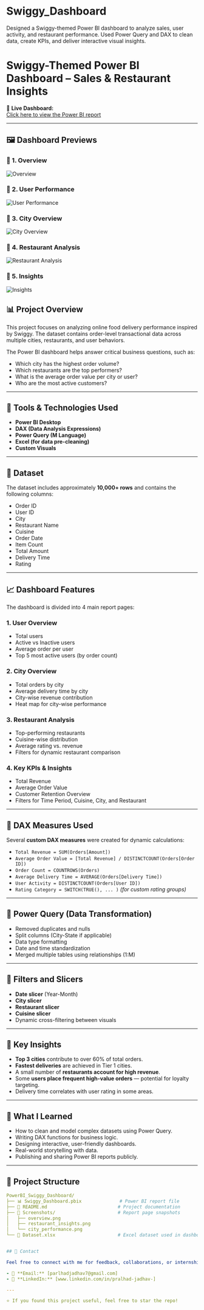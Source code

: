 # Swiggy_Dashboard
Designed a Swiggy-themed Power BI dashboard to analyze sales, user activity, and restaurant performance. Used Power Query and DAX to clean data, create KPIs, and deliver interactive visual insights.
# Swiggy-Themed Power BI Dashboard – Sales & Restaurant Insights

🚀 **Live Dashboard:**  
[Click here to view the Power BI report](https://app.powerbi.com/view?r=eyJrIjoiOTNiNjg4MTQtY2VmOC00YmNiLTk3YmYtODYzN2ViN2YxMDM4IiwidCI6ImY5YTQzODQwLWY3OGUtNDE3Yy05ZDgwLTg5NTJhMmJhN2Y0YiJ9)

---

## 🖼️ Dashboard Previews

### 🔹 1. Overview  
![Overview](Screenshots/overview.png)

### 🔹 2. User Performance  
![User Performance](Screenshots/user_performance.png)

### 🔹 3. City Overview  
![City Overview](Screenshots/city_overview.png)

### 🔹 4. Restaurant Analysis  
![Restaurant Analysis](Screenshots/restaurant_analysis.png)

### 🔹 5. Insights  
![Insights](Screenshots/insights.png)

## 📊 Project Overview

This project focuses on analyzing online food delivery performance inspired by Swiggy. The dataset contains order-level transactional data across multiple cities, restaurants, and user behaviors.

The Power BI dashboard helps answer critical business questions, such as:
- Which city has the highest order volume?
- Which restaurants are the top performers?
- What is the average order value per city or user?
- Who are the most active customers?

---

## 🔧 Tools & Technologies Used

- **Power BI Desktop**
- **DAX (Data Analysis Expressions)**
- **Power Query (M Language)**
- **Excel (for data pre-cleaning)**
- **Custom Visuals**

---

## 📁 Dataset

The dataset includes approximately **10,000+ rows** and contains the following columns:
- Order ID
- User ID
- City
- Restaurant Name
- Cuisine
- Order Date
- Item Count
- Total Amount
- Delivery Time
- Rating

---

## 📈 Dashboard Features

The dashboard is divided into 4 main report pages:

### 1. **User Overview**
- Total users
- Active vs Inactive users
- Average order per user
- Top 5 most active users (by order count)

### 2. **City Overview**
- Total orders by city
- Average delivery time by city
- City-wise revenue contribution
- Heat map for city-wise performance

### 3. **Restaurant Analysis**
- Top-performing restaurants
- Cuisine-wise distribution
- Average rating vs. revenue
- Filters for dynamic restaurant comparison

### 4. **Key KPIs & Insights**
- Total Revenue
- Average Order Value
- Customer Retention Overview
- Filters for Time Period, Cuisine, City, and Restaurant

---

## 📐 DAX Measures Used

Several **custom DAX measures** were created for dynamic calculations:

- `Total Revenue = SUM(Orders[Amount])`
- `Average Order Value = [Total Revenue] / DISTINCTCOUNT(Orders[Order ID])`
- `Order Count = COUNTROWS(Orders)`
- `Average Delivery Time = AVERAGE(Orders[Delivery Time])`
- `User Activity = DISTINCTCOUNT(Orders[User ID])`
- `Rating Category = SWITCH(TRUE(), ... )` *(for custom rating groups)*

---

## 🔄 Power Query (Data Transformation)

- Removed duplicates and nulls
- Split columns (City-State if applicable)
- Data type formatting
- Date and time standardization
- Merged multiple tables using relationships (1:M)

---

## 🎯 Filters and Slicers

- **Date slicer** (Year-Month)
- **City slicer**
- **Restaurant slicer**
- **Cuisine slicer**
- Dynamic cross-filtering between visuals

---

## 🧠 Key Insights

- **Top 3 cities** contribute to over 60% of total orders.
- **Fastest deliveries** are achieved in Tier 1 cities.
- A small number of **restaurants account for high revenue**.
- Some **users place frequent high-value orders** — potential for loyalty targeting.
- Delivery time correlates with user rating in some areas.

---

## 📌 What I Learned

- How to clean and model complex datasets using Power Query.
- Writing DAX functions for business logic.
- Designing interactive, user-friendly dashboards.
- Real-world storytelling with data.
- Publishing and sharing Power BI reports publicly.

---


## 📁 Project Structure

```yaml
PowerBI_Swiggy_Dashboard/
├── 📊 Swiggy_Dashboard.pbix              # Power BI report file
├── 📄 README.md                          # Project documentation
├── 📁 Screenshots/                       # Report page snapshots
│   ├── overview.png
│   ├── restaurant_insights.png
│   └── city_performance.png
└── 📄 Dataset.xlsx                       # Excel dataset used in dashboard


## 📮 Contact

Feel free to connect with me for feedback, collaborations, or internships:

- 📧 **Email:** [parlhadjadhav7@gmail.com]  
- 💼 **LinkedIn:** [www.linkedin.com/in/pralhad-jadhav-]

---

⭐ If you found this project useful, feel free to star the repo!

